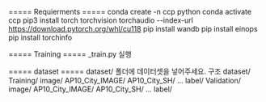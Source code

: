 ===== Requierments =====
conda create -n ccp python
conda activate ccp
pip3 install torch torchvision torchaudio --index-url https://download.pytorch.org/whl/cu118
pip install wandb
pip install einops
pip install torchinfo

===== Training =====
_train.py 실행

===== dataset =====
dataset/ 폴더에 데이터셋을 넣어주세요.
구조 
dataset/
    Training/
        image/
            AP10_City_IMAGE/
            AP10_City_SH/
            ...
        label/
    Validation/
        image/
            AP10_City_IMAGE/
            AP10_City_SH/
            ...
        label/
